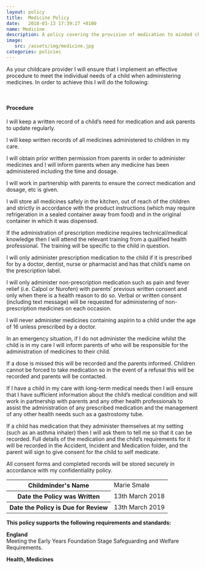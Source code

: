 ```yaml
---
layout: policy
title:  Medicine Policy
date:   2018-03-13 17:39:27 +0100
name: Medicine
description: A policy covering the provision of medication to minded children.
image:
   src: /assets/img/medicine.jpg
categories: policies
---
```


As your childcare provider I will ensure that I implement an effective procedure to meet the individual needs of a child when administering medicines. In order to achieve this I will do the following:

<br>

#### Procedure
I will keep a written record of a child’s need for medication and ask parents to update regularly.

I will keep written records of all medicines administered to children in my care.

I will obtain prior written permission from parents in order to administer medicines and I will inform parents when any medicine has been administered including the time and dosage.

I will work in partnership with parents to ensure the correct medication and dosage, etc is given.

I will store all medicines safely in the kitchen, out of reach of the children and strictly in accordance with the product instructions (which may require refrigeration in a sealed container away from food) and in the original container in which 
it was dispensed.

If the administration of prescription medicine requires technical/medical knowledge then I will attend the relevant training from a qualified health professional. The training will be specific to the child in question.

I will only administer prescription medication to the child if it is prescribed for by a doctor, dentist, nurse or pharmacist and has that child’s name on the prescription label.

I will only administer non-prescription medication such as pain and fever relief (i.e. Calpol or Nurofen) with parents’ previous written consent and only when there is a health reason to do so. Verbal or written consent (including text message) will be requested for administering of non-prescription medicines on each occasion.

I will never administer medicines containing aspirin to a child under the age of 16 unless prescribed by a doctor.

In an emergency situation, if I do not administer the medicine whilst the child is in my care I will inform parents of who will be responsible for the administration of medicines to their child.

If a dose is missed this will be recorded and the parents informed. Children cannot be forced to take medication so in the event of a refusal this will be recorded and parents will be contacted.

If I have a child in my care with long-term medical needs then I will ensure that I have sufficient information about the child’s medical condition and will work in partnership with parents and any other health professionals to assist the administration of any prescribed medication and the management of any other health needs such as a gastrostomy tube.

If a child has medication that they administer themselves at my setting (such as an asthma inhaler) then I will ask them to tell me so that it can be recorded. Full details of the medication and the child’s requirements for it will be recorded in the Accident, Incident and Medication folder, and the parent will sign to give consent for the child to self medicate.

All consent forms and completed records will be stored securely in accordance with my confidentiality policy.

<table class="table table-bordered mt-5 mb-5">
  <tbody>
    <tr>
      <th scope="row">Childminder's Name </th>
      <td>Marie Smale</td>
    </tr>
    <tr>
      <th scope="row">Date the Policy was Written</th>
      <td>13th March 2018</td>
    </tr>
    <tr>
      <th scope="row">Date the Policy is Due for Review</th>
      <td>13th March 2019</td>
    </tr>
  </tbody>
</table>

**This policy supports the following requirements and standards:**

**England**  
   Meeting the Early Years Foundation Stage Safeguarding and Welfare Requirements.  

**Health, Medicines**